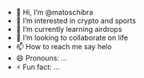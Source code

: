 - 👋 Hi, I’m @matoschibra
- 👀 I’m interested in crypto and sports
- 🌱 I’m currently learning airdrops
- 💞️ I’m looking to collaborate on life
- 📫 How to reach me say helo
- 😄 Pronouns: ...
- ⚡ Fun fact: ...

<!---
matoschibra/matoschibra is a ✨ special ✨ repository because its `README.md` (this file) appears on your GitHub profile.
You can click the Preview link to take a look at your changes.
--->
